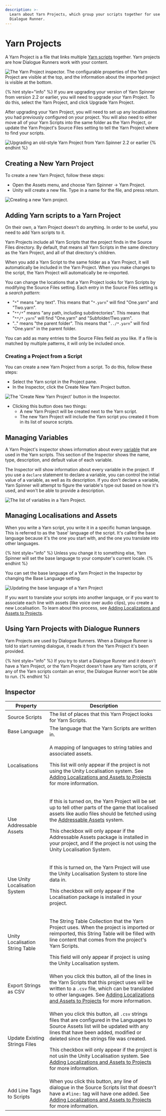 ```yaml
---
description: >-
  Learn about Yarn Projects, which group your scripts together for use in a
  Dialogue Runner.
---
```


# Yarn Projects

A Yarn Project is a file that links multiple [Yarn scripts](yarn-scripts.md) together. Yarn projects are how Dialogue Runners work with your content.

![The Yarn Project inspector. The configurable properties of the Yarn Project are visible at the top, and the information about the imported project is visible at the bottom.](../../.gitbook/assets/yarn-project-inspector.png)

{% hint style="info" %}
If you are upgrading your version of Yarn Spinner from version 2.2 or earlier, you will need to upgrade your Yarn Project. To do this, select the Yarn Project, and click Upgrade Yarn Project.

After upgrading your Yarn Project, you will need to set up any localisations you had previously configured on your project. You will also need to either move all of your Yarn Scripts into the same folder as the Yarn Project, or update the Yarn Project's Source Files setting to tell the Yarn Project where to find your scripts.

![Upgrading an old-style Yarn Project from Yarn Spinner 2.2 or earlier](../../.gitbook/assets/yarn-project-upgrade.png)
{% endhint %}

## Creating a New Yarn Project

To create a new Yarn Project, follow these steps:

* Open the Assets menu, and choose Yarn Spinner -> Yarn Project.
* Unity will create a new file. Type in a name for the file, and press return.

![Creating a new Yarn project.](../../.gitbook/assets/yarn-spinner-unity-creating-yarn-project.png)

## Adding Yarn scripts to a Yarn Project

On their own, a Yarn Project doesn't do anything. In order to be useful, you need to add Yarn scripts to it.

Yarn Projects include all Yarn Scripts that the project finds in the Source Files directory. By default, that means all Yarn Scripts in the same directory as the Yarn Project, and all of that directory's children.

When you add a Yarn Script to the same folder as a Yarn Project, it will automatically be included in the Yarn Project. When you make changes to the script, the Yarn Project will automatically be re-imported.

You can change the locations that a Yarn Project looks for Yarn Scripts by modifying the Source Files setting. Each entry in the Source Files setting is a _search pattern_:

- "`*`" means "any text". This means that "`*.yarn`" will find "One.yarn" and "Two.yarn".
- "`**/*`" means "any path, including subdirectories". This means that "`**/*.yarn`" will find "One.yarn" and "Subfolder/Two.yarn".
- ".." means "the parent folder". This means that "`../*.yarn`" will find "One.yarn" in the parent folder.

You can add as many entries to the Source Files field as you like. If a file is matched by multiple patterns, it will only be included once.

### Creating a Project from a Script

You can create a new Yarn Project from a script. To do this, follow these steps:

* Select the Yarn script in the Project pane.
* In the Inspector, click the Create New Yarn Project button.

![The 'Create New Yarn Project' button in the Inspector.](../../.gitbook/assets/yarn-spinner-unity-create-new-project-button.png)

* Clicking this button does two things:
  * A new Yarn Project will be created next to the Yarn script.
  * The new Yarn Project will include the Yarn script you created it from in its list of source scripts.

## Managing Variables

A Yarn Project's inspector shows information about every [variable](../../getting-started/writing-in-yarn/logic-and-variables.md) that are used in the Yarn scripts. This section of the Inspector shows the name, type, description, and default value of each variable.

The Inspector will show information about every variable in the project. If you use a `declare` statement to declare a variable, you can control the initial value of a variable, as well as its description. If you don't declare a variable, Yarn Spinner will attempt to figure the variable's type out based on how it's used, and won't be able to provide a description.

![The list of variables in a Yarn Project.](../../.gitbook/assets/yarn-project-variables.png)

## Managing Localisations and Assets

When you write a Yarn script, you write it in a specific human language. This is referred to as the 'base' language of the script. It's called the base language because it's the one you start with, and the one you translate into other languages. 

{% hint style="info" %}
Unless you change it to something else, Yarn Spinner will set the base language to your computer's current locale.
{% endhint %}

You can set the base language of a Yarn Project in the Inspector by changing the Base Language setting.

![Updating the base language of a Yarn Project](../../.gitbook/assets/default-language.png)

If you want to translate your scripts into another language, or if you want to associate each line with assets (like voice over audio clips), you create a new Localisation. To learn about this process, see [Adding Localizations and Assets to Projects](../assets-and-localization/README.md).

## Using Yarn Projects with Dialogue Runners

Yarn Projects are used by Dialogue Runners. When a Dialogue Runner is told to start running dialogue, it reads it from the Yarn Project it's been provided.

{% hint style="info" %}
If you try to start a Dialogue Runner and it doesn't have a Yarn Project, or the Yarn Project doesn't have any Yarn scripts, or if any of the Yarn scripts contain an error, the Dialogue Runner won't be able to run.
{% endhint %}

## Inspector

|Property|Description|
|---|---|
|Source Scripts|The list of places that this Yarn Project looks for Yarn Scripts.|
|Base Language|The language that the Yarn Scripts are written in.|
|Localisations|<p>A mapping of languages to string tables and associated assets.</p><p>This list will only appear if the project is not using the Unity Localisation system. See [Adding Localizations and Assets to Projects](../assets-and-localization/README.md) for more information.</p>|
|Use Addressable Assets|<p>If this is turned on, the Yarn Project will be set up to tell other parts of the game that localised assets like audio files should be fetched using the [Addressable Assets](https://docs.unity3d.com/Packages/com.unity.addressables@latest/index.html) system.</p> <p>This checkbox will only appear if the Addressable Assets package is installed in your project, and if the project is not using the Unity Localisation System.</p>|
|Use Unity Localisation System|<p>If this is turned on, the Yarn Project will use the Unity Localisation System to store line data in.</p><p>This checkbox will only appear if the Localisation package is installed in your project.</p>|
|Unity Localisation String Table|<p>The String Table Collection that the Yarn Project uses. When the project is imported or reimported, this String Table will be filled with line content that comes from the project's Yarn Scripts.</p><p>This field will only appear if project is using the Unity Localisation system.</p>|
|Export Strings as CSV|When you click this button, all of the lines in the Yarn Scripts that this project uses will be written to a `.csv` file, which can be translated to other languages. See [Adding Localizations and Assets to Projects](../assets-and-localization/README.md) for more information.|
|Update Existing Strings Files|<p>When you click this button, all `.csv` strings files that are configured in the Languages to Source Assets list will be updated with any lines that have been added, modified or deleted since the strings file was created.</p><p> This checkbox will only appear if the project is not usin the Unity Localisation system. See [Adding Localizations and Assets to Projects](../assets-and-localization/README.md) for more information.</p>|
|Add Line Tags to Scripts|When you click this button, any line of dialogue in the Source Scripts list that doesn't have a `#line:` tag will have one added. See [Adding Localizations and Assets to Projects](../assets-and-localization/README.md) for more information.|